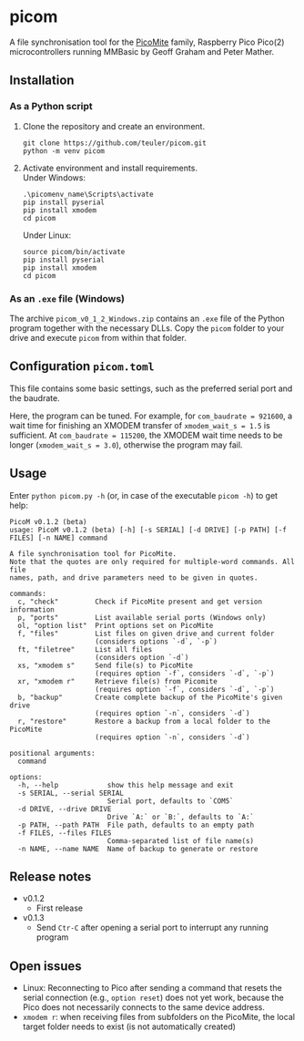 # picom
 A file synchronisation tool for the [PicoMite](https://geoffg.net/picomite.html) family, Raspberry Pico Pico(2) microcontrollers running MMBasic by Geoff Graham and Peter Mather.

## Installation
### As a Python script
1) Clone the repository and create an environment.
   ```
   git clone https://github.com/teuler/picom.git
   python -m venv picom
   ```
2) Activate environment and install requirements.    
   Under Windows:
   ```
   .\picomenv_name\Scripts\activate
   pip install pyserial
   pip install xmodem
   cd picom
   ```
   Under Linux:
   ```
   source picom/bin/activate
   pip install pyserial
   pip install xmodem
   cd picom
   ```
### As an `.exe` file (Windows)
The archive `picom_v0_1_2_Windows.zip` contains an `.exe` file of the Python program together with the necessary DLLs. Copy the `picom` folder to your drive and execute `picom` from within that folder.
   
## Configuration `picom.toml`
This file contains some basic settings, such as the preferred serial port and the baudrate.

Here, the program can be tuned. For example, for `com_baudrate = 921600`, a wait time for finishing an XMODEM transfer of `xmodem_wait_s = 1.5` is sufficient.
At `com_baudrate = 115200`, the XMODEM wait time needs to be longer (`xmodem_wait_s = 3.0`), otherwise the program may fail.


## Usage
Enter `python picom.py -h` (or, in case of the executable `picom -h`) to get help:
```
PicoM v0.1.2 (beta)
usage: PicoM v0.1.2 (beta) [-h] [-s SERIAL] [-d DRIVE] [-p PATH] [-f FILES] [-n NAME] command

A file synchronisation tool for PicoMite.
Note that the quotes are only required for multiple-word commands. All file
names, path, and drive parameters need to be given in quotes.

commands:
  c, "check"         Check if PicoMite present and get version information
  p, "ports"         List available serial ports (Windows only)
  ol, "option list"  Print options set on PicoMite
  f, "files"         List files on given drive and current folder
                     (considers options `-d`, `-p`)
  ft, "filetree"     List all files
                     (considers option `-d`)
  xs, "xmodem s"     Send file(s) to PicoMite
                     (requires option `-f`, considers `-d`, `-p`)
  xr, "xmodem r"     Retrieve file(s) from Picomite
                     (requires option `-f`, considers `-d`, `-p`)
  b, "backup"        Create complete backup of the PicoMite's given drive
                     (requires option `-n`, considers `-d`)
  r, "restore"       Restore a backup from a local folder to the PicoMite
                     (requires option `-n`, considers `-d`)

positional arguments:
  command

options:
  -h, --help            show this help message and exit
  -s SERIAL, --serial SERIAL
                        Serial port, defaults to `COM5`
  -d DRIVE, --drive DRIVE
                        Drive `A:` or `B:`, defaults to `A:`
  -p PATH, --path PATH  File path, defaults to an empty path
  -f FILES, --files FILES
                        Comma-separated list of file name(s)
  -n NAME, --name NAME  Name of backup to generate or restore
```

## Release notes
- v0.1.2
  - First release
- v0.1.3
  - Send `Ctr-C` after opening a serial port to interrupt any running program  

## Open issues
- Linux: Reconnecting to Pico after sending a command that resets the serial connection (e.g., `option reset`)
  does not yet work, because the Pico does not necessarily connects to the same device address.
- `xmodem r`: when receiving files from subfolders on the PicoMite, the local target folder needs to exist (is not automatically created)
